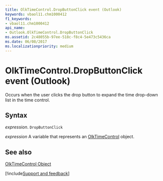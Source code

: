 ```yaml
---
title: OlkTimeControl.DropButtonClick event (Outlook)
keywords: vbaol11.chm1000412
f1_keywords:
- vbaol11.chm1000412
api_name:
- Outlook.OlkTimeControl.DropButtonClick
ms.assetid: 2c48055b-97ee-518c-f8c4-5e473c5436ca
ms.date: 06/08/2017
ms.localizationpriority: medium
---
```



# OlkTimeControl.DropButtonClick event (Outlook)

Occurs when the user clicks the drop button to expand the time drop-down list in the time control.


## Syntax

_expression_. `DropButtonClick`

_expression_ A variable that represents an [OlkTimeControl](Outlook.OlkTimeControl.md) object.


## See also


[OlkTimeControl Object](Outlook.OlkTimeControl.md)

[!include[Support and feedback](~/includes/feedback-boilerplate.md)]